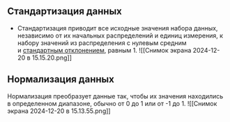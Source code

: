 ## Стандартизация данных
- Стандартизация приводит все исходные значения набора данных, независимо от их начальных распределений и единиц измерения, к набору значений из распределения с нулевым средним и [стандартным отклонением](https://wiki.loginom.ru/articles/mean-square-deviation.html), равным 1.
![[Снимок экрана 2024-12-20 в 15.15.20.png]]
## Нормализация данных
Нормализация преобразует данные так, чтобы их значения находились в определенном диапазоне, обычно от 0 до 1 или от -1 до 1.
![[Снимок экрана 2024-12-20 в 15.13.55.png]]


